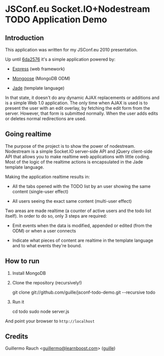 JSConf.eu Socket.IO+Nodestream TODO Application Demo
====================================================

## Introduction

This application was written for my JSConf.eu 2010 presentation. 

Up until [6da2576](https://github.com/guille/jsconf-todo-demo/tree/6da25769f2fcb4d5c0d88d5f558b6dc998a2cecc) it's a simple application powered by:

- [Express](http://github.com/visionmedia/express) (web framework)

- [Mongoose](http://github.com/learnboost/mongoose) (MongoDB ODM)

- [Jade](http://github.com/visionmedia/jade) (template language)

In that state, it doesn't do any dynamic AJAX replacements or additions and is a simple Web 1.0 application. The only time when AJAX is used is to present the user with an edit overlay, by fetching the edit form from the server. However, that form is submitted normally. When the user adds edits or deletes normal redirections are used.

## Going realtime

The purpose of the project is to show the power of nodestream. Nodestream is a simple Socket.IO server-side API and jQuery client-side API that allows you to make realtime web applications with little coding. Most of the logic of the realtime actions is encapsulated in the Jade template language.

Making the application realtime results in:

- All the tabs opened with the TODO list by an user showing the same content (single-user effect)

- All users seeing the exact same content (multi-user effect)

Two areas are made realtime (a counter of active users and the todo list itself). In order to do so, only 3 steps are required:

- Emit events when the data is modified, appended or edited (from the ODM) or when a user connects

- Indicate what pieces of content are realtime in the template language and to what events they're bound.

## How to run

1. Install MongoDB 
2. Clone the repository (recursively!)

	git clone git://github.com/guille/jsconf-todo-demo.git --recursive todo

3. Run it

	cd todo
	sudo node server.js

And point your browser to `http://localhost`

## Credits

Guillermo Rauch &lt;guillermo@learnboost.com&gt; ([guille](http://github.com/guille))